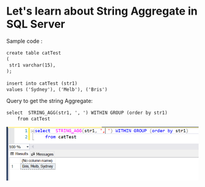 # Let's learn about String Aggregate in SQL Server

Sample code :
```
create table catTest
(
 str1 varchar(15),
);

insert into catTest (str1)
values ('Sydney'), ('Melb'), ('Bris')
```

Query to get the string Aggregate:

```
select  STRING_AGG(str1, ', ') WITHIN GROUP (order by str1)
    from catTest
```

![String Aggregate Ouput](../Images/StringAggregate.PNG)
